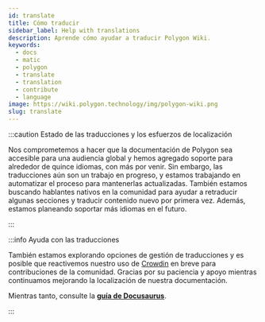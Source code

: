 ```yaml
---
id: translate
title: Cómo traducir
sidebar_label: Help with translations
description: Aprende cómo ayudar a traducir Polygon Wiki.
keywords:
  - docs
  - matic
  - polygon
  - translate
  - translation
  - contribute
  - language
image: https://wiki.polygon.technology/img/polygon-wiki.png
slug: translate
---
```


:::caution Estado de las traducciones y los esfuerzos de localización

Nos comprometemos a hacer que la documentación de Polygon sea accesible para una audiencia global y hemos agregado soporte para alrededor de quince idiomas, con más por venir. Sin embargo, las traducciones aún son un trabajo en progreso, y estamos trabajando en automatizar el proceso para mantenerlas actualizadas. También estamos buscando hablantes nativos en la comunidad para ayudar a retraducir algunas secciones y traducir contenido nuevo por primera vez. Además, estamos planeando soportar más idiomas en el futuro.

:::

:::info Ayuda con las traducciones

También estamos explorando opciones de gestión de traducciones y es posible que reactivemos nuestro uso de [Crowdin](https://crowdin.com/) en breve para contribuciones de la comunidad. Gracias por su paciencia y apoyo mientras continuamos mejorando la localización de nuestra documentación.

Mientras tanto, consulte la **[guía de Docusaurus](https://docusaurus.io/docs/i18n/crowdin#translate-the-sources)**.

:::
